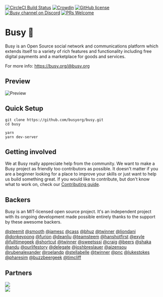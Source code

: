 [![CircleCI Build Status](https://circleci.com/gh/busyorg/busy.svg?style=shield&circle-token=:circle-token)](https://circleci.com/gh/busyorg/busy)
[![Crowdin](http://d322cqt584bo4o.cloudfront.net/busy/localized.svg)](https://translate.busy.org/project/busy)
[![GitHub license](https://img.shields.io/badge/license-MIT-blue.svg)](https://raw.githubusercontent.com/busyorg/busy/new-design/LICENSE)
[![Busy channel on Discord](https://img.shields.io/badge/chat-discord-738bd7.svg)](https://discord.gg/G95rNZs)
[![PRs Welcome](https://img.shields.io/badge/PRs-welcome-brightgreen.svg)](http://makeapullrequest.com)

# Busy 🚀

Busy is an Open Source social network and communications platform which extends itself to a variety of rich features and functionality including free digital payments and a marketplace for goods and services.

For more info: https://busy.org/@busy.org

## Preview

![Preview](https://user-images.githubusercontent.com/16245250/35974135-6fe56d5a-0d0a-11e8-99f6-a90d59696f82.png)

## Quick Setup

```
git clone https://github.com/busyorg/busy.git
cd busy

yarn
yarn dev-server
```

## Getting involved

We at Busy really appreciate help from the community. We want to make a Busy project as friendly too contributors as possible. It doesn't matter if you are a beginner looking for a place to improve your skills or just want to help us build something great.
If you would like to contribute, but don't know what to work on, check our [Contributing guide][contributing].

## Backers

Busy is an MIT-licensed open source project. It's an independent project with its ongoing development made possible entirely thanks to the support by these awesome backers.

[@steemit](https://busy.org/@steemit)
[@smooth](https://busy.org/@smooth)
[@jamesc](https://busy.org/@jamesc)
[@cass](https://busy.org/@cass)
[@bhuz](https://busy.org/@bhuz)
[@twinner](https://busy.org/@twinner)
[@liondani](https://busy.org/@liondani)
[@donkeypong](https://busy.org/@donkeypong)
[@furion](https://busy.org/@furion)
[@deanliu](https://busy.org/@deanliu)
[@teamsteem](https://busy.org/@teamsteem)
[@hanshotfirst](https://busy.org/@hanshotfirst)
[@exyle](https://busy.org/@exyle)
[@fulltimegeek](https://busy.org/@fulltimegeek)
[@shortcut](https://busy.org/@shortcut)
[@twinner](https://busy.org/@twinner)
[@sweetsssj](https://busy.org/@sweetsssj)
[@craig](https://busy.org/@craig)
[@beers](https://busy.org/@beers)
[@shaka](https://busy.org/@shaka)
[@andu](https://busy.org/@andu)
[@ourlifestory](https://busy.org/@ourlifestory)
[@delegate](https://busy.org/@delegate)
[@joshbreslauer](https://busy.org/@joshbreslauer)
[@aizensou](https://busy.org/@aizensou)
[@rubenalexander](https://busy.org/@rubenalexander)
[@roelandp](https://busy.org/@roelandp)
[@stellabelle](https://busy.org/@stellabelle)
[@twinner](https://busy.org/@twinner)
[@pnc](https://busy.org/@pnc)
[@lukestokes](https://busy.org/@lukestokes)
[@pharesim](https://busy.org/@pharesim)
[@buzzbeergeek](https://busy.org/@buzzbeergeek)
[@timcliff](https://busy.org/@timcliff)

## Partners

[![](https://res.cloudinary.com/hpiynhbhq/image/upload/v1507199425/hevqheh9nltx0dfbuvo8.png)](https://crowdin.com/project/busy)  
[![](https://res.cloudinary.com/hpiynhbhq/image/upload/v1507199050/fqxowyhiwlj9vhb5wdue.png)](https://www.browserstack.com/)

[contributing]: ./docs/CONTRIBUTING.md
